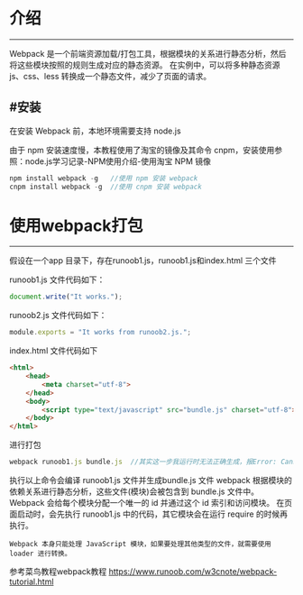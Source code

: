 # 介绍
---
Webpack 是一个前端资源加载/打包工具，根据模块的关系进行静态分析，然后将这些模块按照的规则生成对应的静态资源。
在实例中，可以将多种静态资源 js、css、less 转换成一个静态文件，减少了页面的请求。

#安装
---
在安装 Webpack 前，本地环境需要支持 node.js

由于 npm 安装速度慢，本教程使用了淘宝的镜像及其命令 cnpm，安装使用参照：node.js学习记录-NPM使用介绍-使用淘宝 NPM 镜像
```javascript
npm install webpack -g   //使用 npm 安装 webpack
cnpm install webpack -g  //使用 cnpm 安装 webpack
```

# 使用webpack打包
---
假设在一个app 目录下，存在runoob1.js，runoob1.js和index.html 三个文件

runoob1.js 文件代码如下：
```javascript
document.write("It works.");
```

runoob2.js 文件代码如下：
```javascript
module.exports = "It works from runoob2.js.";
```

index.html 文件代码如下
```html
<html>
    <head>
        <meta charset="utf-8">
    </head>
    <body>
        <script type="text/javascript" src="bundle.js" charset="utf-8"></script>
    </body>
</html>
```

进行打包
```javascript
webpack runoob1.js bundle.js  //其实这一步我运行时无法正确生成，报Error: Cannot find module 'webpack-cli'
```
执行以上命令会编译 runoob1.js 文件并生成bundle.js 文件
webpack 根据模块的依赖关系进行静态分析，这些文件(模块)会被包含到 bundle.js 文件中。
Webpack 会给每个模块分配一个唯一的 id 并通过这个 id 索引和访问模块。
在页面启动时，会先执行 runoob1.js 中的代码，其它模块会在运行 require 的时候再执行。

    Webpack 本身只能处理 JavaScript 模块，如果要处理其他类型的文件，就需要使用 loader 进行转换。
    
参考菜鸟教程webpack教程 https://www.runoob.com/w3cnote/webpack-tutorial.html
